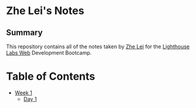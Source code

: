 # Zhe Lei's Notes


## Summary 
This repository contains all of the notes taken by [Zhe Lei](https://github.com/lei00024) for the [Lighthouse Labs Web](https://github.com/lei00024/lighthouse-web-notes) Development Bootcamp.

# Table of Contents

* [Week 1](/Week_1)
  * [Day 1](/Week_1/Day_1)